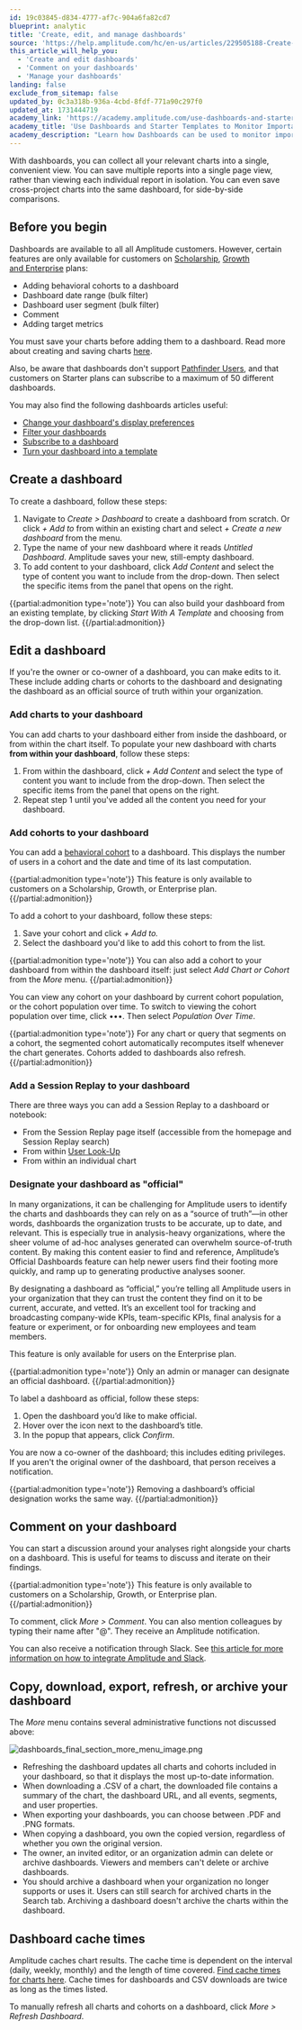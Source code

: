 ```yaml
---
id: 19c03845-d834-4777-af7c-904a6fa82cd7
blueprint: analytic
title: 'Create, edit, and manage dashboards'
source: 'https://help.amplitude.com/hc/en-us/articles/229505188-Create-edit-and-manage-dashboards'
this_article_will_help_you:
  - 'Create and edit dashboards'
  - 'Comment on your dashboards'
  - 'Manage your dashboards'
landing: false
exclude_from_sitemap: false
updated_by: 0c3a318b-936a-4cbd-8fdf-771a90c297f0
updated_at: 1731444719
academy_link: 'https://academy.amplitude.com/use-dashboards-and-starter-templates-to-monitor-important-metrics/1372313/scorm/w84tdkh3z11p'
academy_title: 'Use Dashboards and Starter Templates to Monitor Important Metrics'
academy_description: "Learn how Dashboards can be used to monitor important metrics at a glance, as well as how to use Amplitude's pre-built Dashboard Starter Templates."
---
```

With dashboards, you can collect all your relevant charts into a single, convenient view. You can save multiple reports into a single page view, rather than viewing each individual report in isolation. You can even save cross-project charts into the same dashboard, for side-by-side comparisons.  

## Before you begin

Dashboards are available to all all Amplitude customers. However, certain features are only available for customers on [Scholarship](https://help.amplitude.com/hc/en-us/articles/360053028152), [Growth and Enterprise](https://amplitude.com/pricing) plans:

* Adding behavioral cohorts to a dashboard
* Dashboard date range (bulk filter)
* Dashboard user segment (bulk filter)
* Comment
* Adding target metrics

You must save your charts before adding them to a dashboard. Read more about creating and saving charts [here](/docs/get-started/create-a-chart).

Also, be aware that dashboards don't support [Pathfinder Users](/docs/analytics/charts/journeys/journeys-understand-paths), and that customers on Starter plans can subscribe to a maximum of 50 different dashboards.

You may also find the following dashboards articles useful:

* [Change your dashboard's display preferences](/docs/analytics/dashboard-preferences)
* [Filter your dashboards](/docs/analytics/dashboard-filter)
* [Subscribe to a dashboard](/docs/analytics/dashboard-subscribe)
* [Turn your dashboard into a template](/docs/analytics/dashboard-create-template)

## Create a dashboard

To create a dashboard, follow these steps:


1. Navigate to *Create > Dashboard* to create a dashboard from scratch. Or click *+ Add to* from within an existing chart and select *+ Create a new dashboard* from the menu.
2. Type the name of your new dashboard where it reads *Untitled Dashboard*. Amplitude saves your new, still-empty dashboard.
3. To add content to your dashboard, click *Add Content* and select the type of content you want to include from the drop-down. Then select the specific items from the panel that opens on the right.  
  
{{partial:admonition type='note'}}
You can also build your dashboard from an existing template, by clicking *Start With A Template* and choosing from the drop-down list.
{{/partial:admonition}}

## Edit a dashboard

If you're the owner or co-owner of a dashboard, you can make edits to it. These include adding charts or cohorts to the dashboard and designating the dashboard as an official source of truth within your organization.

### Add charts to your dashboard

You can add charts to your dashboard either from inside the dashboard, or from within the chart itself. To populate your new dashboard with charts **from within your dashboard**, follow these steps:

1. From within the dashboard, click *+ Add Content* and select the type of content you want to include from the drop-down. Then select the specific items from the panel that opens on the right.
2. Repeat step 1 until you've added all the content you need for your dashboard.

### Add cohorts to your dashboard

You can add a [behavioral cohort](/docs/analytics/behavioral-cohorts) to a dashboard. This displays the number of users in a cohort and the date and time of its last computation. 

{{partial:admonition type='note'}}
This feature is only available to customers on a Scholarship, Growth, or Enterprise plan.
{{/partial:admonition}}

To add a cohort to your dashboard, follow these steps:

1. Save your cohort and click *+ Add to.*
2. Select the dashboard you'd like to add this cohort to from the list.   
  
{{partial:admonition type='note'}}
You can also add a cohort to your dashboard from within the dashboard itself: just select *Add Chart or Cohort* from the *More* menu.
{{/partial:admonition}}

You can view any cohort on your dashboard by current cohort population, or the cohort population over time. To switch to viewing the cohort population over time, click •••. Then select *Population Over Time*.

{{partial:admonition type='note'}}
For any chart or query that segments on a cohort, the segmented cohort automatically recomputes itself whenever the chart generates. Cohorts added to dashboards also refresh.
{{/partial:admonition}}

### Add a Session Replay to your dashboard

There are three ways you can add a Session Replay to a dashboard or notebook:

* From the Session Replay page itself (accessible from the homepage and Session Replay search)
* From within [User Look-Up](/docs/analytics/user-data-lookup)
* From within an individual chart

### Designate your dashboard as "official"

In many organizations, it can be challenging for Amplitude users to identify the charts and dashboards they can rely on as a “source of truth”—in other words, dashboards the organization trusts to be accurate, up to date, and relevant. This is especially true in analysis-heavy organizations, where the sheer volume of ad-hoc analyses generated can overwhelm source-of-truth content. By making this content easier to find and reference, Amplitude’s Official Dashboards feature can help newer users find their footing more quickly, and ramp up to generating productive analyses sooner.

By designating a dashboard as “official,” you’re telling all Amplitude users in your organization that they can trust the content they find on it to be current, accurate, and vetted. It’s an excellent tool for tracking and broadcasting company-wide KPIs, team-specific KPIs, final analysis for a feature or experiment, or for onboarding new employees and team members.

This feature is only available for users on the Enterprise plan.

{{partial:admonition type='note'}}
 Only an admin or manager can designate an official dashboard.
{{/partial:admonition}}

To label a dashboard as official, follow these steps:

1. Open the dashboard you’d like to make official.
2. Hover over the icon next to the dashboard’s title.
3. In the popup that appears, click *Confirm*.

You are now a co-owner of the dashboard; this includes editing privileges. If you aren't the original owner of the dashboard, that person receives a notification.

{{partial:admonition type='note'}}
Removing a dashboard’s official designation works the same way.
{{/partial:admonition}}

## Comment on your dashboard

You can start a discussion around your analyses right alongside your charts on a dashboard. This is useful for teams to discuss and iterate on their findings. 

{{partial:admonition type='note'}}
This feature is only available to customers on a Scholarship, Growth, or Enterprise plan.
{{/partial:admonition}}

To comment, click *More > Comment*. You can also mention colleagues by typing their name after "@". They receive an Amplitude notification.

You can also receive a notification through Slack. See [this article for more information on how to integrate Amplitude and Slack](/docs/analytics/integrate-slack).  

## Copy, download, export, refresh, or archive your dashboard

The *More* menu contains several administrative functions not discussed above:

![dashboards_final_section_more_menu_image.png](/docs/output/img/analytics/create-dashboard.png)

* Refreshing the dashboard updates all charts and cohorts included in your dashboard, so that it displays the most up-to-date information.
* When downloading a .CSV of a chart, the downloaded file contains a summary of the chart, the dashboard URL, and all events, segments, and user properties.
* When exporting your dashboards, you can choose between .PDF and .PNG formats.
* When copying a dashboard, you own the copied version, regardless of whether you own the original version.
* The owner, an invited editor, or an organization admin can delete or archive dashboards. Viewers and members can't delete or archive dashboards.
* You should archive a dashboard when your organization no longer supports or uses it. Users can still search for archived charts in the Search tab. Archiving a dashboard doesn't archive the charts within the dashboard.

## Dashboard cache times

Amplitude caches chart results. The cache time is dependent on the interval (daily, weekly, monthly) and the length of time covered. [Find cache times for charts here](/docs/analytics/charts/chart-basics). Cache times for dashboards and CSV downloads are twice as long as the times listed.

To manually refresh all charts and cohorts on a dashboard, click *More > Refresh Dashboard*.
